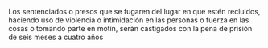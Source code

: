 Los sentenciados o presos que se fugaren del lugar en que estén recluidos, haciendo uso de violencia o intimidación en las personas o fuerza en las cosas o tomando parte en motín, serán castigados con la pena de prisión de seis meses a cuatro años